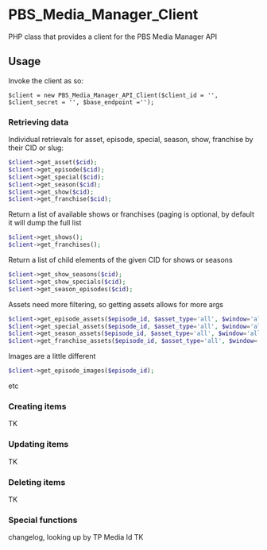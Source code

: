 # PBS_Media_Manager_Client
PHP class that provides a client for the PBS Media Manager API

## Usage
Invoke the client as so:

`$client = new PBS_Media_Manager_API_Client($client_id = '', $client_secret = '', $base_endpoint ='');`


### Retrieving data
Individual retrievals for asset, episode, special, season, show, franchise by their CID or slug:

```php
$client->get_asset($cid);
$client->get_episode($cid);
$client->get_special($cid);
$client->get_season($cid);
$client->get_show($cid);
$client->get_franchise($cid);
```

Return a list of available shows or franchises (paging is optional, by default it will dump the full list

```php
$client->get_shows();
$client->get_franchises();
```

Return a list of child elements of the given CID for shows or seasons 

```php
$client->get_show_seasons($cid);
$client->get_show_specials($cid);
$client->get_season_episodes($cid);
```

Assets need more filtering, so getting assets allows for more args

```php
$client->get_episode_assets($episode_id, $asset_type='all', $window='all');
$client->get_special_assets($episode_id, $asset_type='all', $window='all');
$client->get_season_assets($episode_id, $asset_type='all', $window='all');
$client->get_franchise_assets($episode_id, $asset_type='all', $window='all');
```

Images are a little different

```php
$client->get_episode_images($episode_id);
```
etc

### Creating items
TK

### Updating items
TK

### Deleting items
TK

### Special functions
changelog, looking up by TP Media Id
TK





